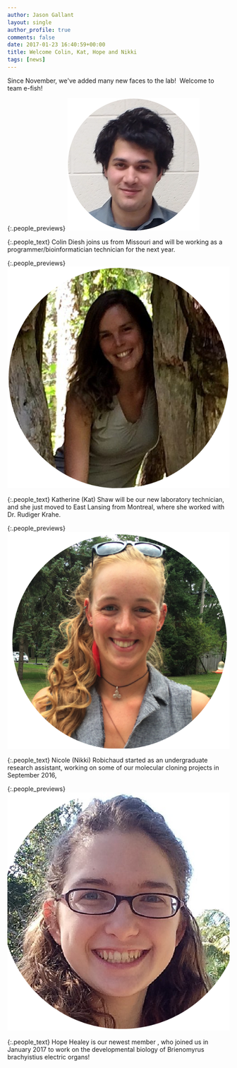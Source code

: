```yaml
---
author: Jason Gallant
layout: single
author_profile: true
comments: false
date: 2017-01-23 16:40:59+00:00
title: Welcome Colin, Kat, Hope and Nikki
tags: [news]
---
```


Since November, we've added many new faces to the lab!  Welcome to team e-fish!

{:.people_previews}
![/people/colin/](/images/colin.png)

{:.people_text}
Colin Diesh joins us from Missouri and will be working as a programmer/bioinformatician technician for the next year.

{:.people_previews}
![/people/kat/](/images/kat.png)

{:.people_text}
Katherine (Kat) Shaw will be our new laboratory technician, and she just moved to East Lansing from Montreal, where she worked with Dr. Rudiger Krahe.

{:.people_previews}
![/people/nikki/](/images/nikki.png)

{:.people_text}
Nicole (Nikki) Robichaud started as an undergraduate research assistant, working on some of our molecular cloning projects in September 2016,

{:.people_previews}
![/people/hope/](/images/hope.png)

{:.people_text}
Hope Healey is our newest member , who joined us in January 2017 to work on the developmental biology of Brienomyrus brachyistius electric organs!

